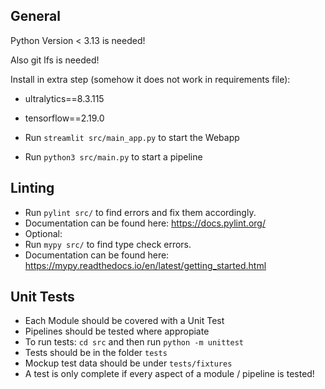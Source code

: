 ## General

Python Version < 3.13 is needed!

Also git lfs is needed!

Install in extra step (somehow it does not work in requirements file):
- ultralytics==8.3.115
- tensorflow==2.19.0

- Run `streamlit src/main_app.py` to start the Webapp 
- Run `python3 src/main.py` to start a pipeline

## Linting

- Run `pylint src/` to find errors and fix them accordingly.
- Documentation can be found here: https://docs.pylint.org/
- Optional:
- Run `mypy src/` to find type check errors.
- Documentation can be found here: https://mypy.readthedocs.io/en/latest/getting_started.html

## Unit Tests

- Each Module should be covered with a Unit Test
- Pipelines should be tested where appropiate
- To run tests: `cd src` and then run `python -m unittest`
- Tests should be in the folder `tests`
- Mockup test data should be under `tests/fixtures`
- A test is only complete if every aspect of a module / pipeline is tested!